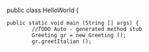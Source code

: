 public class HelloWorld {

    public static void main (String [] args) {
            //TODO Auto - generated method stub
            Greeting gr = new Greeting ();
            gr.greetItalian ();
   
